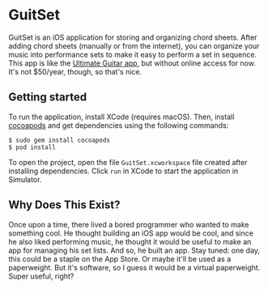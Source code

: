 # GuitSet
GuitSet is an iOS application for storing and organizing chord sheets. After adding chord sheets
(manually or from the internet), you can organize your music into performance sets to make it easy
to perform a set in sequence. This app is like the [Ultimate Guitar app](https://www.ultimate-guitar.com/),
but without online access for now. It's not $50/year, though, so that's nice.

## Getting started

To run the application, install XCode (requires macOS). Then, install [cocoapods](https://cocoapods.org/)
and get dependencies using the following commands:

```
$ sudo gem install cocoapods
$ pod install
```

To open the project, open the file `GuitSet.xcworkspace` file created after installing dependencies.
Click `run` in XCode to start the application in Simulator.

## Why Does This Exist?

Once upon a time, there lived a bored programmer who wanted to make something cool. He thought building an
iOS app would be cool, and since he also liked performing music, he thought it would be useful to make an app
for managing his set lists. And so, he built an app. Stay tuned: one day, this could be a staple on the App
Store. Or maybe it'll be used as a paperweight. But it's software, so I guess it would be a virtual paperweight.
Super useful, right?
